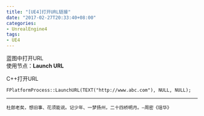 ```yaml
---
title: "[UE4]打开URL链接"
date: "2017-02-27T20:33:40+08:00"
categories:
- UnrealEngine4
tags:
- UE4
---
```


蓝图中打开URL  
使用节点：**Launch URL**

C++打开URL

    FPlatformProcess::LaunchURL(TEXT("http://www.abc.com"), NULL, NULL);
	
***
`杜郎老矣，想旧事、花须能说。记少年、一梦扬州，二十四桥明月。—周密《瑶华》`